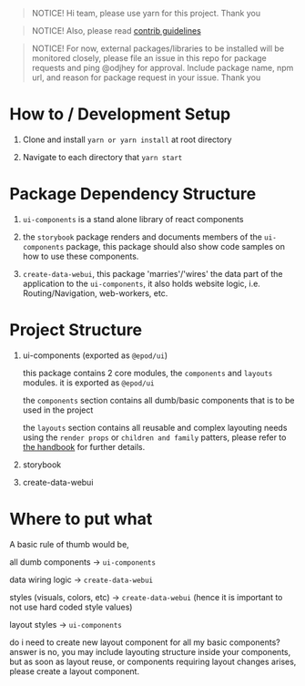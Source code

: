 > NOTICE! Hi team, please use yarn for this project. Thank you

> NOTICE! Also, please read [contrib guidelines](/CONTRIBUTING.md)

> NOTICE! For now, external packages/libraries to be installed will be monitored closely, please file an issue in this repo for package requests and ping @odjhey for approval. Include package name, npm url, and reason for package request in your issue. Thank you

# How to / Development Setup

1. Clone and install `yarn or yarn install` at root directory

1. Navigate to each directory that `yarn start`

# Package Dependency Structure

1. `ui-components` is a stand alone library of react components

1. the `storybook` package renders and documents members of the `ui-components` package, this package should also show code samples on how to use these components.

1. `create-data-webui`, this package 'marries'/'wires' the data part of the application to the `ui-components`, it also holds website logic, i.e. Routing/Navigation, web-workers, etc.

# Project Structure

1. ui-components (exported as `@epod/ui`)

   this package contains 2 core modules, the `components` and `layouts` modules. it is exported as `@epod/ui`

   the `components` section contains all dumb/basic components that is to be used in the project

   the `layouts` section contains all reusable and complex layouting needs using the `render props` or `children and family` patters, please refer to [the handbook](http://codee.cafe) for further details.

1. storybook
1. create-data-webui

# Where to put what

A basic rule of thumb would be,

all dumb components -> `ui-components`

data wiring logic -> `create-data-webui`

styles (visuals, colors, etc) -> `create-data-webui` (hence it is important to not use hard coded style values)

layout styles -> `ui-components`

do i need to create new layout component for all my basic components? answer is no, you may include layouting structure inside your components, but as soon as layout reuse, or components requiring layout changes arises, please create a layout component.
